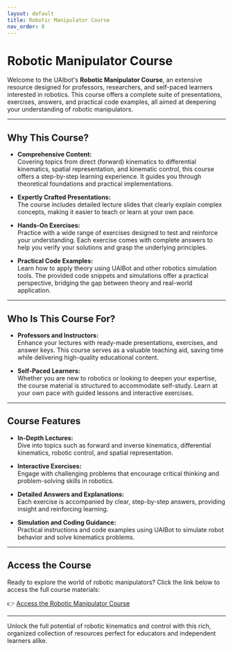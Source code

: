 ```yaml
---
layout: default
title: Robotic Manipulator Course
nav_order: 8
---
```


# Robotic Manipulator Course

Welcome to the UAIbot's **Robotic Manipulator Course**, an extensive resource designed for professors, researchers, and self-paced learners interested in robotics. This course offers a complete suite of presentations, exercises, answers, and practical code examples, all aimed at deepening your understanding of robotic manipulators.

---

## Why This Course?

- **Comprehensive Content:**  
  Covering topics from direct (forward) kinematics to differential kinematics, spatial representation, and kinematic control, this course offers a step-by-step learning experience. It guides you through theoretical foundations and practical implementations.

- **Expertly Crafted Presentations:**  
  The course includes detailed lecture slides that clearly explain complex concepts, making it easier to teach or learn at your own pace.

- **Hands-On Exercises:**  
  Practice with a wide range of exercises designed to test and reinforce your understanding. Each exercise comes with complete answers to help you verify your solutions and grasp the underlying principles.

- **Practical Code Examples:**  
  Learn how to apply theory using UAIBot and other robotics simulation tools. The provided code snippets and simulations offer a practical perspective, bridging the gap between theory and real-world application.

---

## Who Is This Course For?

- **Professors and Instructors:**  
  Enhance your lectures with ready-made presentations, exercises, and answer keys. This course serves as a valuable teaching aid, saving time while delivering high-quality educational content.

- **Self-Paced Learners:**  
  Whether you are new to robotics or looking to deepen your expertise, the course material is structured to accommodate self-study. Learn at your own pace with guided lessons and interactive exercises.

---

## Course Features

- **In-Depth Lectures:**  
  Dive into topics such as forward and inverse kinematics, differential kinematics, robotic control, and spatial representation.

- **Interactive Exercises:**  
  Engage with challenging problems that encourage critical thinking and problem-solving skills in robotics.

- **Detailed Answers and Explanations:**  
  Each exercise is accompanied by clear, step-by-step answers, providing insight and reinforcing learning.

- **Simulation and Coding Guidance:**  
  Practical instructions and code examples using UAIBot to simulate robot behavior and solve kinematics problems.

---

## Access the Course

Ready to explore the world of robotic manipulators? Click the link below to access the full course materials:

👉 [Access the Robotic Manipulator Course](https://uaibot.github.io/class_presentations/)

---

Unlock the full potential of robotic kinematics and control with this rich, organized collection of resources perfect for educators and independent learners alike.
